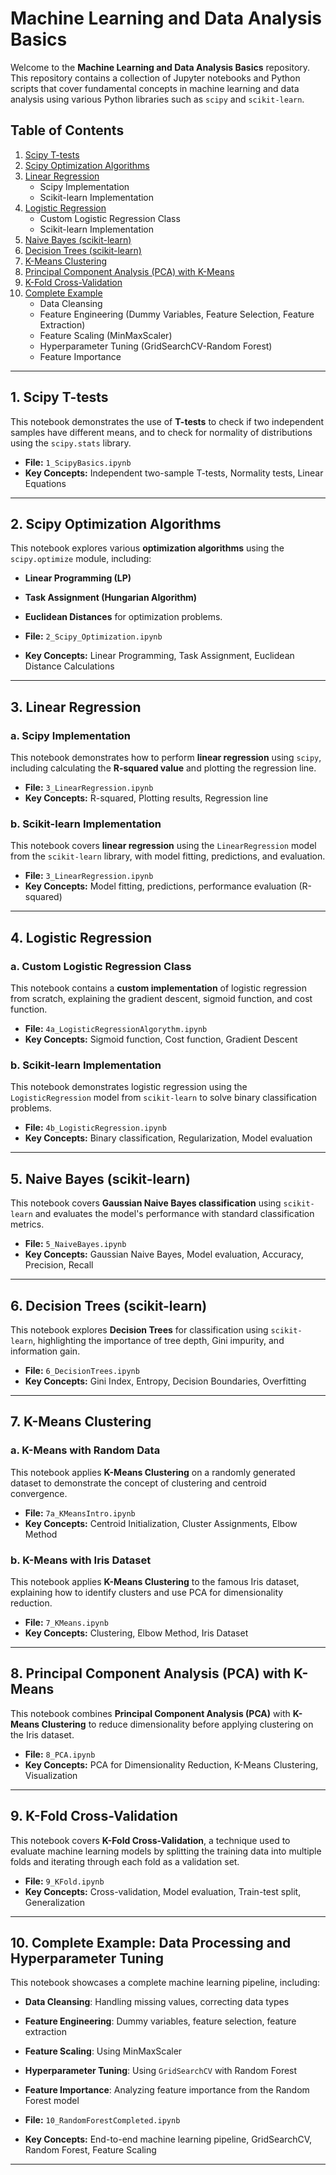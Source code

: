 # Machine Learning and Data Analysis Basics

Welcome to the **Machine Learning and Data Analysis Basics** repository. This repository contains a collection of Jupyter notebooks and Python scripts that cover fundamental concepts in machine learning and data analysis using various Python libraries such as `scipy` and `scikit-learn`.

## Table of Contents

1. [Scipy T-tests](#scipy-t-tests)
2. [Scipy Optimization Algorithms](#scipy-optimization-algorithms)
3. [Linear Regression](#linear-regression)
    - Scipy Implementation
    - Scikit-learn Implementation
4. [Logistic Regression](#logistic-regression)
    - Custom Logistic Regression Class
    - Scikit-learn Implementation
5. [Naive Bayes (scikit-learn)](#naive-bayes-scikit-learn)
6. [Decision Trees (scikit-learn)](#decision-trees-scikit-learn)
7. [K-Means Clustering](#k-means-clustering)
8. [Principal Component Analysis (PCA) with K-Means](#principal-component-analysis-pca-with-k-means)
9. [K-Fold Cross-Validation](#k-fold-cross-validation)
10. [Complete Example](#complete-example)
    - Data Cleansing
    - Feature Engineering (Dummy Variables, Feature Selection, Feature Extraction)
    - Feature Scaling (MinMaxScaler)
    - Hyperparameter Tuning (GridSearchCV-Random Forest)
    - Feature Importance

---

## 1. Scipy T-tests

This notebook demonstrates the use of **T-tests** to check if two independent samples have different means, and to check for normality of distributions using the `scipy.stats` library.

- **File:** `1_ScipyBasics.ipynb`
- **Key Concepts:** Independent two-sample T-tests, Normality tests, Linear Equations

---

## 2. Scipy Optimization Algorithms

This notebook explores various **optimization algorithms** using the `scipy.optimize` module, including:
- **Linear Programming (LP)**
- **Task Assignment (Hungarian Algorithm)**
- **Euclidean Distances** for optimization problems.

- **File:** `2_Scipy_Optimization.ipynb`
- **Key Concepts:** Linear Programming, Task Assignment, Euclidean Distance Calculations

---

## 3. Linear Regression

### a. Scipy Implementation

This notebook demonstrates how to perform **linear regression** using `scipy`, including calculating the **R-squared value** and plotting the regression line.

- **File:** `3_LinearRegression.ipynb`
- **Key Concepts:** R-squared, Plotting results, Regression line

### b. Scikit-learn Implementation

This notebook covers **linear regression** using the `LinearRegression` model from the `scikit-learn` library, with model fitting, predictions, and evaluation.

- **File:** `3_LinearRegression.ipynb`
- **Key Concepts:** Model fitting, predictions, performance evaluation (R-squared)

---

## 4. Logistic Regression

### a. Custom Logistic Regression Class

This notebook contains a **custom implementation** of logistic regression from scratch, explaining the gradient descent, sigmoid function, and cost function.

- **File:** `4a_LogisticRegressionAlgorythm.ipynb`
- **Key Concepts:** Sigmoid function, Cost function, Gradient Descent

### b. Scikit-learn Implementation

This notebook demonstrates logistic regression using the `LogisticRegression` model from `scikit-learn` to solve binary classification problems.

- **File:** `4b_LogisticRegression.ipynb`
- **Key Concepts:** Binary classification, Regularization, Model evaluation

---

## 5. Naive Bayes (scikit-learn)

This notebook covers **Gaussian Naive Bayes classification** using `scikit-learn` and evaluates the model's performance with standard classification metrics.

- **File:** `5_NaiveBayes.ipynb`
- **Key Concepts:** Gaussian Naive Bayes, Model evaluation, Accuracy, Precision, Recall

---

## 6. Decision Trees (scikit-learn)

This notebook explores **Decision Trees** for classification using `scikit-learn`, highlighting the importance of tree depth, Gini impurity, and information gain.

- **File:** `6_DecisionTrees.ipynb`
- **Key Concepts:** Gini Index, Entropy, Decision Boundaries, Overfitting

---

## 7. K-Means Clustering

### a. K-Means with Random Data

This notebook applies **K-Means Clustering** on a randomly generated dataset to demonstrate the concept of clustering and centroid convergence.

- **File:** `7a_KMeansIntro.ipynb`
- **Key Concepts:** Centroid Initialization, Cluster Assignments, Elbow Method

### b. K-Means with Iris Dataset

This notebook applies **K-Means Clustering** to the famous Iris dataset, explaining how to identify clusters and use PCA for dimensionality reduction.

- **File:** `7_KMeans.ipynb`
- **Key Concepts:** Clustering, Elbow Method, Iris Dataset

---

## 8. Principal Component Analysis (PCA) with K-Means

This notebook combines **Principal Component Analysis (PCA)** with **K-Means Clustering** to reduce dimensionality before applying clustering on the Iris dataset.

- **File:** `8_PCA.ipynb`
- **Key Concepts:** PCA for Dimensionality Reduction, K-Means Clustering, Visualization

---

## 9. K-Fold Cross-Validation

This notebook covers **K-Fold Cross-Validation**, a technique used to evaluate machine learning models by splitting the training data into multiple folds and iterating through each fold as a validation set.

- **File:** `9_KFold.ipynb`
- **Key Concepts:** Cross-validation, Model evaluation, Train-test split, Generalization

---

## 10. Complete Example: Data Processing and Hyperparameter Tuning

This notebook showcases a complete machine learning pipeline, including:
- **Data Cleansing**: Handling missing values, correcting data types
- **Feature Engineering**: Dummy variables, feature selection, feature extraction
- **Feature Scaling**: Using MinMaxScaler
- **Hyperparameter Tuning**: Using `GridSearchCV` with Random Forest
- **Feature Importance**: Analyzing feature importance from the Random Forest model

- **File:** `10_RandomForestCompleted.ipynb`
- **Key Concepts:** End-to-end machine learning pipeline, GridSearchCV, Random Forest, Feature Scaling

---

